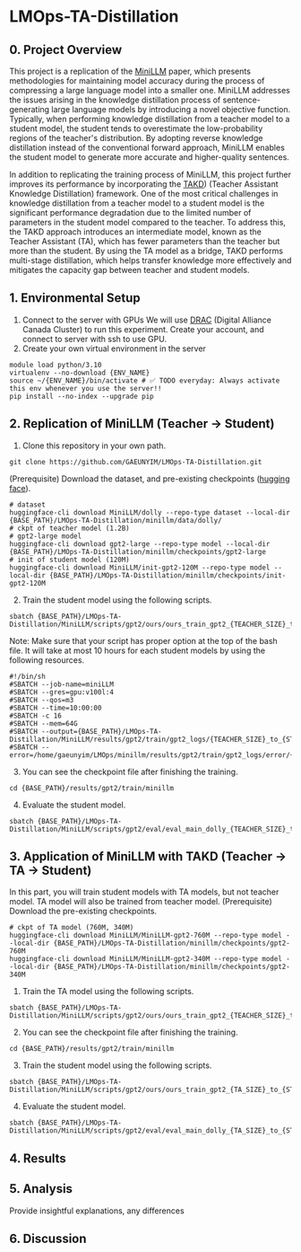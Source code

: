 # LMOps-TA-Distillation

## 0. Project Overview
This project is a replication of the [MiniLLM](https://arxiv.org/abs/2306.08543) paper, which presents methodologies for maintaining model accuracy during the process of compressing a large language model into a smaller one. MiniLLM addresses the issues arising in the knowledge distillation process of sentence-generating large language models by introducing a novel objective function. Typically, when performing knowledge distillation from a teacher model to a student model, the student tends to overestimate the low-probability regions of the teacher's distribution. By adopting reverse knowledge distillation instead of the conventional forward approach, MiniLLM enables the student model to generate more accurate and higher-quality sentences.

In addition to replicating the training process of MiniLLM, this project further improves its performance by incorporating the [TAKD](https://arxiv.org/abs/1902.03393)) (Teacher Assistant Knowledge Distillation) framework. One of the most critical challenges in knowledge distillation from a teacher model to a student model is the significant performance degradation due to the limited number of parameters in the student model compared to the teacher. To address this, the TAKD approach introduces an intermediate model, known as the Teacher Assistant (TA), which has fewer parameters than the teacher but more than the student. By using the TA model as a bridge, TAKD performs multi-stage distillation, which helps transfer knowledge more effectively and mitigates the capacity gap between teacher and student models.

## 1. Environmental Setup
1. Connect to the server with GPUs
We will use [DRAC](https://alliancecan.ca/en/search?keywords=ssh) (Digital Alliance Canada Cluster) to run this experiment. Create your account, and connect to server with ssh to use GPU.
2. Create your own virtual environment in the server
```
module load python/3.10
virtualenv --no-download {ENV_NAME}
source ~/{ENV_NAME}/bin/activate # ✅ TODO everyday: Always activate this env whenever you use the server!!
pip install --no-index --upgrade pip
```

## 2. Replication of MiniLLM (Teacher -> Student)
1. Clone this repository in your own path.
```
git clone https://github.com/GAEUNYIM/LMOps-TA-Distillation.git
```
(Prerequisite) Download the dataset, and pre-existing checkpoints ([hugging face](https://huggingface.co/MiniLLM)).
```
# dataset
huggingface-cli download MiniLLM/dolly --repo-type dataset --local-dir {BASE_PATH}/LMOps-TA-Distillation/minillm/data/dolly/
# ckpt of teacher model (1.2B)
# gpt2-large model
huggingface-cli download gpt2-large --repo-type model --local-dir {BASE_PATH}/LMOps-TA-Distillation/minillm/checkpoints/gpt2-large
# init of student model (120M)
huggingface-cli download MiniLLM/init-gpt2-120M --repo-type model --local-dir {BASE_PATH}/LMOps-TA-Distillation/minillm/checkpoints/init-gpt2-120M
```
2. Train the student model using the following scripts. 
```
sbatch {BASE_PATH}/LMOps-TA-Distillation/MiniLLM/scripts/gpt2/ours/ours_train_gpt2_{TEACHER_SIZE}_to_{STUDENT_SIZE}.sh
```
Note: Make sure that your script has proper option at the top of the bash file. It will take at most 10 hours for each student models by using the following resources. 
```
#!/bin/sh
#SBATCH --job-name=miniLLM
#SBATCH --gres=gpu:v100l:4
#SBATCH --qos=m3
#SBATCH --time=10:00:00
#SBATCH -c 16
#SBATCH --mem=64G
#SBATCH --output={BASE_PATH}/LMOps-TA-Distillation/MiniLLM/results/gpt2/train/gpt2_logs/{TEACHER_SIZE}_to_{STUDENT_SIZE}.out 
#SBATCH --error=/home/gaeunyim/LMOps/minillm/results/gpt2/train/gpt2_logs/error/{TEACHER_SIZE}_to_{STUDENT_SIZE}.out
```
3. You can see the checkpoint file after finishing the training.
```
cd {BASE_PATH}/results/gpt2/train/minillm
```
4. Evaluate the student model.
```
sbatch {BASE_PATH}/LMOps-TA-Distillation/MiniLLM/scripts/gpt2/eval/eval_main_dolly_{TEACHER_SIZE}_to_{STUDENT_SIZE}.sh
```

## 3. Application of MiniLLM with TAKD (Teacher -> TA -> Student)
In this part, you will train student models with TA models, but not teacher model. TA model will also be trained from teacher model.
(Prerequisite) Download the pre-existing checkpoints.
```
# ckpt of TA model (760M, 340M)
huggingface-cli download MiniLLM/MiniLLM-gpt2-760M --repo-type model --local-dir {BASE_PATH}/LMOps-TA-Distillation/minillm/checkpoints/gpt2-760M
huggingface-cli download MiniLLM/MiniLLM-gpt2-340M --repo-type model --local-dir {BASE_PATH}/LMOps-TA-Distillation/minillm/checkpoints/gpt2-340M
```
1. Train the TA model using the following scripts. 
```
sbatch {BASE_PATH}/LMOps-TA-Distillation/MiniLLM/scripts/gpt2/ours/ours_train_gpt2_{TEACHER_SIZE}_to_{TA_SIZE}.sh
```
2. You can see the checkpoint file after finishing the training.
```
cd {BASE_PATH}/results/gpt2/train/minillm
```
3. Train the student model using the following scripts. 
```
sbatch {BASE_PATH}/LMOps-TA-Distillation/MiniLLM/scripts/gpt2/ours/ours_train_gpt2_{TA_SIZE}_to_{STUDENT_SIZE}.sh
``` 
4. Evaluate the student model.
```
sbatch {BASE_PATH}/LMOps-TA-Distillation/MiniLLM/scripts/gpt2/eval/eval_main_dolly_{TA_SIZE}_to_{STUDENT_SIZE}.sh
```
## 4. Results


## 5. Analysis
Provide insightful explanations, any differences

## 6. Discussion
